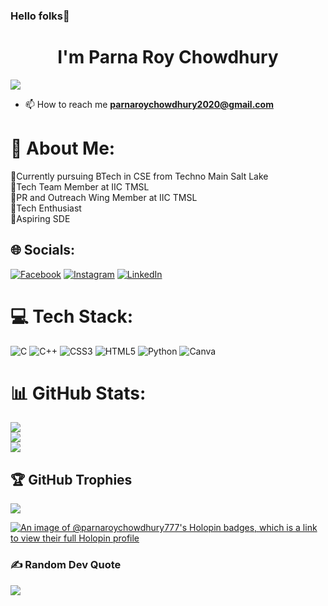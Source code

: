 


 
### Hello folks👋
<h1 align="center"> I'm Parna Roy Chowdhury</h1>



[![](https://visitcount.itsvg.in/api?id=ParnaRoyChowdhury777&icon=9&color=9)](https://visitcount.itsvg.in)



- 📫 How to reach me **parnaroychowdhury2020@gmail.com**

# 💫 About Me:
🔷Currently pursuing BTech in CSE from Techno Main Salt Lake<br>🔷Tech Team Member at IIC TMSL<br>🔷PR and Outreach Wing Member at IIC TMSL<br>🔷Tech Enthusiast<br>🔷Aspiring SDE<br>


## 🌐 Socials:
[![Facebook](https://img.shields.io/badge/Facebook-%231877F2.svg?logo=Facebook&logoColor=white)](https://facebook.com/parna.roychowdhury777) [![Instagram](https://img.shields.io/badge/Instagram-%23E4405F.svg?logo=Instagram&logoColor=white)](https://instagram.com/parna.roychowdhury.777) [![LinkedIn](https://img.shields.io/badge/LinkedIn-%230077B5.svg?logo=linkedin&logoColor=white)](https://linkedin.com/in/parna-roy-chowdhury-756331256) 

# 💻 Tech Stack:
![C](https://img.shields.io/badge/c-%2300599C.svg?style=for-the-badge&logo=c&logoColor=white) ![C++](https://img.shields.io/badge/c++-%2300599C.svg?style=for-the-badge&logo=c%2B%2B&logoColor=white) ![CSS3](https://img.shields.io/badge/css3-%231572B6.svg?style=for-the-badge&logo=css3&logoColor=white) ![HTML5](https://img.shields.io/badge/html5-%23E34F26.svg?style=for-the-badge&logo=html5&logoColor=white) ![Python](https://img.shields.io/badge/python-3670A0?style=for-the-badge&logo=python&logoColor=ffdd54) ![Canva](https://img.shields.io/badge/Canva-%2300C4CC.svg?style=for-the-badge&logo=Canva&logoColor=white)

# 📊 GitHub Stats:
![](https://github-readme-stats.vercel.app/api?username=ParnaRoyChowdhury777&theme=radical&hide_border=true&include_all_commits=true&count_private=true)<br/>
![](https://github-readme-streak-stats.herokuapp.com/?user=ParnaRoyChowdhury777&theme=radical&hide_border=true)<br/>
![](https://github-readme-stats.vercel.app/api/top-langs/?username=ParnaRoyChowdhury777&theme=radical&hide_border=true&include_all_commits=true&count_private=true&layout=compact)

## 🏆 GitHub Trophies
![](https://github-profile-trophy.vercel.app/?username=ParnaRoyChowdhury777&theme=discord&no-frame=true&no-bg=false&margin-w=4)

[![An image of @parnaroychowdhury777's Holopin badges, which is a link to view their full Holopin profile](https://holopin.me/parnaroychowdhury777)](https://holopin.io/@parnaroychowdhury777)

### ✍️ Random Dev Quote
![](https://quotes-github-readme.vercel.app/api?type=horizontal&theme=dark)

